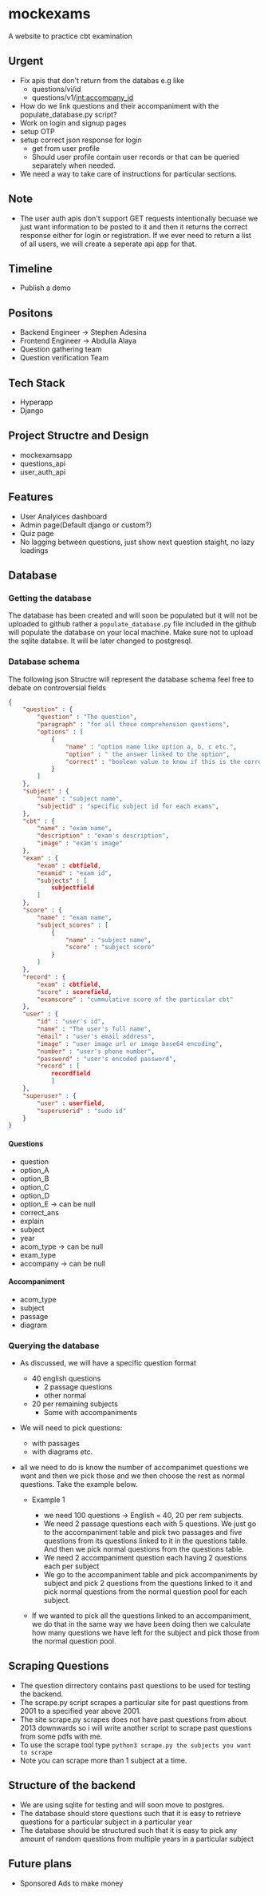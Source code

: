 # mockexams
A website to practice cbt examination

## Urgent
- Fix apis that don't return from the databas e.g like 
	- questions/vi/id
	- questions/v1/<int:accompany_id>
- How do we link questions and their accompaniment with the populate_database.py script?
- Work on login and signup pages
- setup OTP
- setup correct json response for login
    - get from user profile
    - Should user profile contain user records or that can be queried separately when needed.
- We need a way to take care of instructions for particular sections.

## Note
- The user auth apis don't support GET requests intentionally becuase we just want information to be posted to it and then it returns the correct response either for login or registration. If we ever need to return a list of all users, we will create a seperate api app for that. 

## Timeline
- Publish a demo


## Positons

- Backend Engineer -> Stephen Adesina
- Frontend Engineer -> Abdulla Alaya
- Question gathering team
- Question verification Team

## Tech Stack
- Hyperapp
- Django

## Project Structre and Design
- mockexamsapp
- questions_api
- user_auth_api

## Features
- User Analyices dashboard
- Admin page(Default django or custom?)
- Quiz page
- No lagging between questions, just show next question staight, no lazy loadings


## Database

### Getting the database
The database has been created and will soon be populated but it will not be uploaded to github rather a ```populate_database.py``` file included in the github will populate the database on your local machine. Make sure not to upload the sqlite databse. It will be later changed to postgresql.

### Database schema
The following json Structre will represent the database schema feel free to debate on controversial fields
```json
{
    "question" : {
        "question" : "The question",
        "paragraph" : "for all those comprehension questions",
        "options" : [
            {
                "name" : "option name like option a, b, c etc.",
                "option" : " the answer linked to the option",
                "correct" : "boolean value to know if this is the correct option"
            }
        ]
    },
    "subject" : {
        "name" : "subject name",
        "subjectid" : "specific subject id for each exams",
    },
    "cbt" : {
        "name" : "exam name",
        "description" : "exam's description",
        "image" : "exam's image"
    },
    "exam" : {
        "exam" : cbtfield,
        "examid" : "exam id",
        "subjects" : [
            subjectfield
        ]
    },
    "score" : {
        "name" : "exam name",
        "subject_scores" : [
            {
                "name" : "subject name",
                "score" : "subject score"
            }
        ]
    },
    "record" : {
        "exam" : cbtfield,
        "score" : scorefield,
        "examscore" : "cummulative score of the particular cbt"
    },
    "user" : {
        "id" : "user's id",
        "name" : "The user's full name",
        "email" : "user's email address",
        "image" : "user image url or image base64 encoding",
        "number" : "user's phone number",
        "password" : "user's encoded password",
        "record" : [
            recordfield
            ]
    },
    "superuser" : {
        "user" : userfield,
        "superuserid" : "sudo id"
    }
}
```

#### Questions 
- question 
- option_A 
- option_B 
- option_C 
- option_D 
- option_E -> can be null
- correct_ans 
- explain 
- subject
- year
- acom_type -> can be null
- exam_type 
- accompany -> can be null

#### Accompaniment
- acom_type 
- subject
- passage
- diagram

### Querying the database
- As discussed, we will have a specific question format
	- 40 english questions
		- 2 passage questions
		- other normal
	- 20 per remaining subjects
		- Some with accompaniments

- We will need to pick questions:
	- with passages
	- with diagrams etc.

- all we need to do is know the number of accompanimet questions we want and then we pick those and we then choose the rest as normal questions. Take the example below.
	- Example 1
		- we need 100 questions -> English = 40, 20 per rem subjects.
		- We need 2 passage questions each with 5 questions. We just go to the accompaniment table and pick two passages and five questions from its questions linked to it in the questions table. And then we pick normal questions from the questions table.
		- We need 2 accompaniment question each having 2 questions each per subject
		- We go to the accompaniment table and pick accompaniments by subject and pick 2 questions from the questions linked to it and pick normal questions from the normal question pool for each subject.

	- If we wanted to pick all the questions linked to an accompaniment, we do that in the same way we have been doing then we calculate how many questions we have left for the subject and pick those from the normal question pool.

## Scraping Questions

- The question dirrectory contains past questions to be used for testing the backend.
- The scrape.py script scrapes a particular site for past questions from 2001 to a specified year above 2001.
- The site scrape.py scrapes does not have past questions from about 2013 downwards so i will write another script to scrape past questions from some pdfs with me.
- To use the scrape tool type ```python3 scrape.py the subjects you want to scrape```
- Note you can scrape more than 1 subject at a time.

## Structure of the backend

- We are using sqlite for testing and will soon move to postgres.
- The database should store questions such that it is easy to retrieve questions for a particular subject in a particular year
- The database should be structured such that it is easy to pick any amount of random questions from multiple years in a particular subject

## Future plans
- Sponsored Ads to make money
